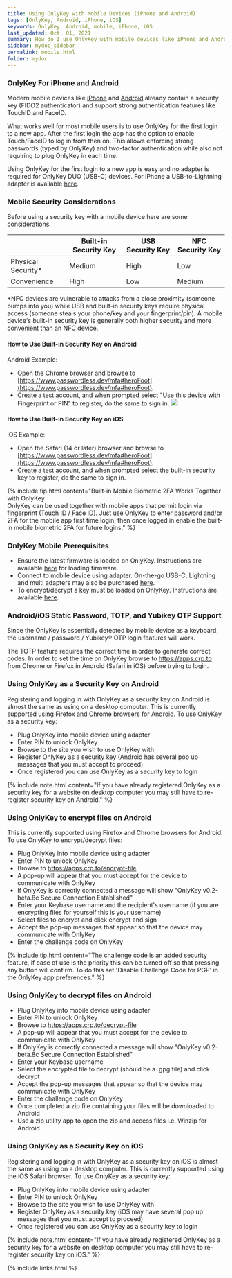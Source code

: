 ```yaml
---
title: Using OnlyKey with Mobile Devices (iPhone and Android)
tags: [OnlyKey, Android, iPhone, iOS]
keywords: OnlyKey, Android, mobile, iPhone, iOS
last_updated: Oct, 01, 2021
summary: How do I use OnlyKey with mobile devices like iPhone and Android?
sidebar: mydoc_sidebar
permalink: mobile.html
folder: mydoc
---
```


### OnlyKey For iPhone and Android

Modern mobile devices like [iPhone](https://webkit.org/blog/11312/meet-face-id-and-touch-id-for-the-web/) and [Android](https://fidoalliance.org/news-your-google-android-7-phone-is-now-a-fido2-security-key/) already contain a security key (FIDO2 authenticator) and support strong authentication features like TouchID and FaceID.

What works well for most mobile users is to use OnlyKey for the first login to a new app. After the first login the app has the option to enable Touch/FaceID to log in from then on. This allows enforcing strong passwords (typed by OnlyKey) and two-factor authentication while also not requiring to plug OnlyKey in each time.

Using OnlyKey for the first login to a new app is easy and no adapter is required for OnlyKey DUO (USB-C) devices. For iPhone a USB-to-Lightning adapter is available [here](https://onlykey.io/collections/accessories-1).

### Mobile Security Considerations

Before using a security key with a mobile device here are some considerations.

|  | Built-in Security Key | USB Security Key | NFC Security Key |
|-------|--------|---------|---------|
| Physical Security* | Medium | High | Low |
| Convenience | High | Low | Medium |

*NFC devices are vulnerable to attacks from a close proximity (someone bumps into you) while USB and built-in security keys require physical access (someone steals your phone/key and your fingerprint/pin). A mobile device's built-in security key is generally both higher security and more convenient than an NFC device.

#### How to Use Built-in Security Key on Android

Android Example:
- Open the Chrome browser and browse to [https://www.passwordless.dev/mfa#heroFoot](https://www.passwordless.dev/mfa#heroFoot).
- Create a test account, and when prompted select "Use this device with Fingerprint or PIN" to register, do the same to sign in.
![](https://raw.githubusercontent.com/trustcrypto/trustcrypto.github.io/master/images/android-built-in.png)

#### How to Use Built-in Security Key on iOS

iOS Example:
- Open the Safari (14 or later) browser and browse to [https://www.passwordless.dev/mfa#heroFoot](https://www.passwordless.dev/mfa#heroFoot).
- Create a test account, and when prompted select the built-in security key to register, do the same to sign in.

{% include tip.html content="Built-in Mobile Biometric 2FA Works Together with OnlyKey <br>OnlyKey can be used together with mobile apps that permit login via fingerprint (Touch ID / Face ID). Just use OnlyKey to enter password and/or 2FA for the mobile app first time login, then once logged in enable the built-in mobile biometric 2FA for future logins." %}

### OnlyKey Mobile Prerequisites

- Ensure the latest firmware is loaded on OnlyKey. Instructions are available [here](https://docs.crp.to/usersguide.html#loading-onlykey-firmware) for loading firmware.
- Connect to mobile device using adapter. On-the-go USB-C, Lightning and multi adapters may also be purchased [here](https://onlykey.io/collections/accessories-1).
- To encrypt/decrypt a key must be loaded on OnlyKey. Instructions are available [here](https://docs.crp.to/importpgp.html#generating-keys).

### Android/iOS Static Password, TOTP, and Yubikey OTP Support

Since the OnlyKey is essentially detected by mobile device as a keyboard, the username / password / Yubikey® OTP login features will work.

The TOTP feature requires the correct time in order to generate correct codes. In order to set the time on OnlyKey browse to https://apps.crp.to from Chrome or Firefox in Android (Safari in iOS) before trying to login.

### Using OnlyKey as a Security Key on Android

Registering and logging in with OnlyKey as a security key on Android is almost the same as using on a desktop computer. This is currently supported using Firefox and Chrome browsers for Android. To use OnlyKey as a security key:

- Plug OnlyKey into mobile device using adapter
- Enter PIN to unlock OnlyKey
- Browse to the site you wish to use OnlyKey with
- Register OnlyKey as a security key (Android has several pop up messages that you must accept to proceed)
- Once registered you can use OnlyKey as a security key to login

{% include note.html content="If you have already registered OnlyKey as a security key for a website on desktop computer you may still have to re-register security key on Android." %}

### Using OnlyKey to encrypt files on Android

This is currently supported using Firefox and Chrome browsers for Android. To use OnlyKey to encrypt/decrypt files:

- Plug OnlyKey into mobile device using adapter
- Enter PIN to unlock OnlyKey
- Browse to https://apps.crp.to/encrypt-file
- A pop-up will appear that you must accept for the device to communicate with OnlyKey
- If OnlyKey is correctly connected a message will show "OnlyKey v0.2-beta.8c Secure Connection Established"
- Enter your Keybase username and the recipient's username (if you are encrypting files for yourself this is your username)
- Select files to encrypt and click encrypt and sign
- Accept the pop-up messages that appear so that the device may communicate with OnlyKey
- Enter the challenge code on OnlyKey

{% include tip.html content="The challenge code is an added security feature, if ease of use is the priority this can be turned off so that pressing any button will confirm. To do this set 'Disable Challenge Code for PGP' in the OnlyKey app preferences." %}

### Using OnlyKey to decrypt files on Android

- Plug OnlyKey into mobile device using adapter
- Enter PIN to unlock OnlyKey
- Browse to https://apps.crp.to/decrypt-file
- A pop-up will appear that you must accept for the device to communicate with OnlyKey
- If OnlyKey is correctly connected a message will show "OnlyKey v0.2-beta.8c Secure Connection Established"
- Enter your Keybase username
- Select the encrypted file to decrypt (should be a .gpg file) and click decrypt
- Accept the pop-up messages that appear so that the device may communicate with OnlyKey
- Enter the challenge code on OnlyKey
- Once completed a zip file containing your files will be downloaded to Android
- Use a zip utility app to open the zip and access files i.e. Winzip for Android


### Using OnlyKey as a Security Key on iOS

Registering and logging in with OnlyKey as a security key on iOS is almost the same as using on a desktop computer. This is currently supported using the iOS Safari browser. To use OnlyKey as a security key:

- Plug OnlyKey into mobile device using adapter
- Enter PIN to unlock OnlyKey
- Browse to the site you wish to use OnlyKey with
- Register OnlyKey as a security key (iOS may have several pop up messages that you must accept to proceed)
- Once registered you can use OnlyKey as a security key to login

{% include note.html content="If you have already registered OnlyKey as a security key for a website on desktop computer you may still have to re-register security key on iOS." %}


{% include links.html %}
